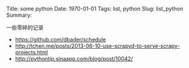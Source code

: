 Title: some python
Date: 1970-01-01
Tags: list, python
Slug: list_python
Summary:


一些零碎的记录

- https://github.com/dbader/schedule
- http://tchen.me/posts/2013-06-10-use-scrapyd-to-serve-scrapy-projects.html
- http://pythontip.sinaapp.com/blog/post/10042/
